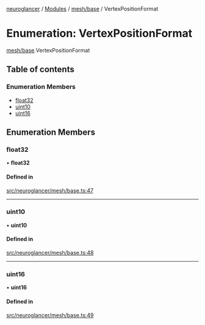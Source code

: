 [neuroglancer](../README.md) / [Modules](../modules.md) / [mesh/base](../modules/mesh_base.md) / VertexPositionFormat

# Enumeration: VertexPositionFormat

[mesh/base](../modules/mesh_base.md).VertexPositionFormat

## Table of contents

### Enumeration Members

- [float32](mesh_base.VertexPositionFormat.md#float32)
- [uint10](mesh_base.VertexPositionFormat.md#uint10)
- [uint16](mesh_base.VertexPositionFormat.md#uint16)

## Enumeration Members

### float32

• **float32**

#### Defined in

[src/neuroglancer/mesh/base.ts:47](https://github.com/ActiveBrainAtlas2/neuroglancer/blob/1beb5d34/src/neuroglancer/mesh/base.ts#L47)

___

### uint10

• **uint10**

#### Defined in

[src/neuroglancer/mesh/base.ts:48](https://github.com/ActiveBrainAtlas2/neuroglancer/blob/1beb5d34/src/neuroglancer/mesh/base.ts#L48)

___

### uint16

• **uint16**

#### Defined in

[src/neuroglancer/mesh/base.ts:49](https://github.com/ActiveBrainAtlas2/neuroglancer/blob/1beb5d34/src/neuroglancer/mesh/base.ts#L49)
